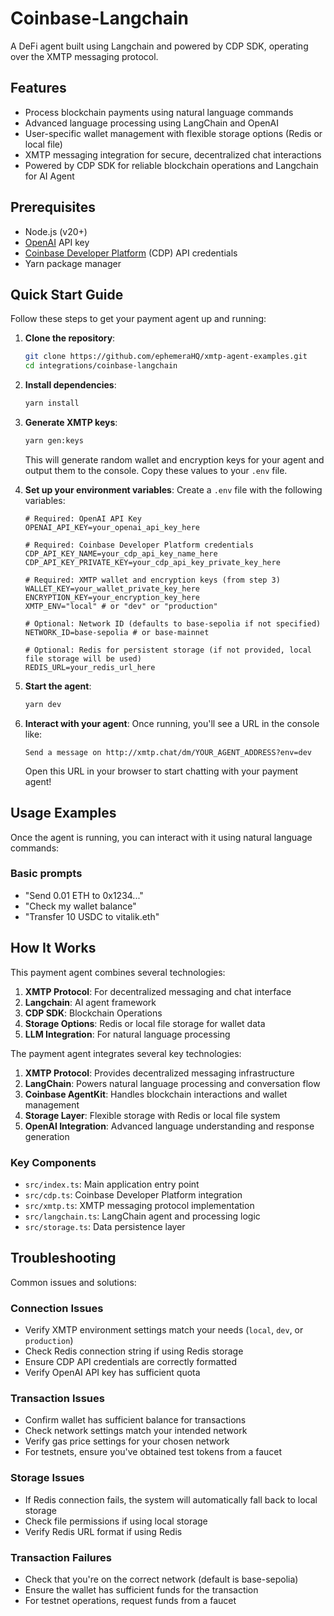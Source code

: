 # Coinbase-Langchain

A DeFi agent built using Langchain and powered by CDP SDK, operating over the XMTP messaging protocol.

## Features

- Process blockchain payments using natural language commands
- Advanced language processing using LangChain and OpenAI
- User-specific wallet management with flexible storage options (Redis or local file)
- XMTP messaging integration for secure, decentralized chat interactions
- Powered by CDP SDK for reliable blockchain operations and Langchain for AI Agent

## Prerequisites

- Node.js (v20+)
- [OpenAI](https://platform.openai.com/) API key
- [Coinbase Developer Platform](https://portal.cdp.coinbase.com) (CDP) API credentials
- Yarn package manager

## Quick Start Guide

Follow these steps to get your payment agent up and running:

1. **Clone the repository**:

   ```bash
   git clone https://github.com/ephemeraHQ/xmtp-agent-examples.git
   cd integrations/coinbase-langchain
   ```

2. **Install dependencies**:

   ```bash
   yarn install
   ```

3. **Generate XMTP keys**:

   ```bash
   yarn gen:keys
   ```

   This will generate random wallet and encryption keys for your agent and output them to the console. Copy these values to your `.env` file.

4. **Set up your environment variables**:
   Create a `.env` file with the following variables:

   ```
   # Required: OpenAI API Key
   OPENAI_API_KEY=your_openai_api_key_here

   # Required: Coinbase Developer Platform credentials
   CDP_API_KEY_NAME=your_cdp_api_key_name_here
   CDP_API_KEY_PRIVATE_KEY=your_cdp_api_key_private_key_here

   # Required: XMTP wallet and encryption keys (from step 3)
   WALLET_KEY=your_wallet_private_key_here
   ENCRYPTION_KEY=your_encryption_key_here
   XMTP_ENV="local" # or "dev" or "production"

   # Optional: Network ID (defaults to base-sepolia if not specified)
   NETWORK_ID=base-sepolia # or base-mainnet

   # Optional: Redis for persistent storage (if not provided, local file storage will be used)
   REDIS_URL=your_redis_url_here
   ```

5. **Start the agent**:

   ```bash
   yarn dev
   ```

6. **Interact with your agent**:
   Once running, you'll see a URL in the console like:
   ```
   Send a message on http://xmtp.chat/dm/YOUR_AGENT_ADDRESS?env=dev
   ```
   Open this URL in your browser to start chatting with your payment agent!

## Usage Examples

Once the agent is running, you can interact with it using natural language commands:

### Basic prompts

- "Send 0.01 ETH to 0x1234..."
- "Check my wallet balance"
- "Transfer 10 USDC to vitalik.eth"

## How It Works

This payment agent combines several technologies:

1. **XMTP Protocol**: For decentralized messaging and chat interface
2. **Langchain**: AI agent framework
3. **CDP SDK**: Blockchain Operations
4. **Storage Options**: Redis or local file storage for wallet data
5. **LLM Integration**: For natural language processing

The payment agent integrates several key technologies:

1. **XMTP Protocol**: Provides decentralized messaging infrastructure
2. **LangChain**: Powers natural language processing and conversation flow
3. **Coinbase AgentKit**: Handles blockchain interactions and wallet management
4. **Storage Layer**: Flexible storage with Redis or local file system
5. **OpenAI Integration**: Advanced language understanding and response generation

### Key Components

- `src/index.ts`: Main application entry point
- `src/cdp.ts`: Coinbase Developer Platform integration
- `src/xmtp.ts`: XMTP messaging protocol implementation
- `src/langchain.ts`: LangChain agent and processing logic
- `src/storage.ts`: Data persistence layer

## Troubleshooting

Common issues and solutions:

### Connection Issues

- Verify XMTP environment settings match your needs (`local`, `dev`, or `production`)
- Check Redis connection string if using Redis storage
- Ensure CDP API credentials are correctly formatted
- Verify OpenAI API key has sufficient quota

### Transaction Issues

- Confirm wallet has sufficient balance for transactions
- Check network settings match your intended network
- Verify gas price settings for your chosen network
- For testnets, ensure you've obtained test tokens from a faucet

### Storage Issues

- If Redis connection fails, the system will automatically fall back to local storage
- Check file permissions if using local storage
- Verify Redis URL format if using Redis

### Transaction Failures

- Check that you're on the correct network (default is base-sepolia)
- Ensure the wallet has sufficient funds for the transaction
- For testnet operations, request funds from a faucet
